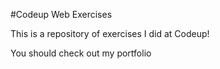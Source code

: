 #Codeup Web Exercises

This is a repository of exercises I did at Codeup!

You should check out my portfolio